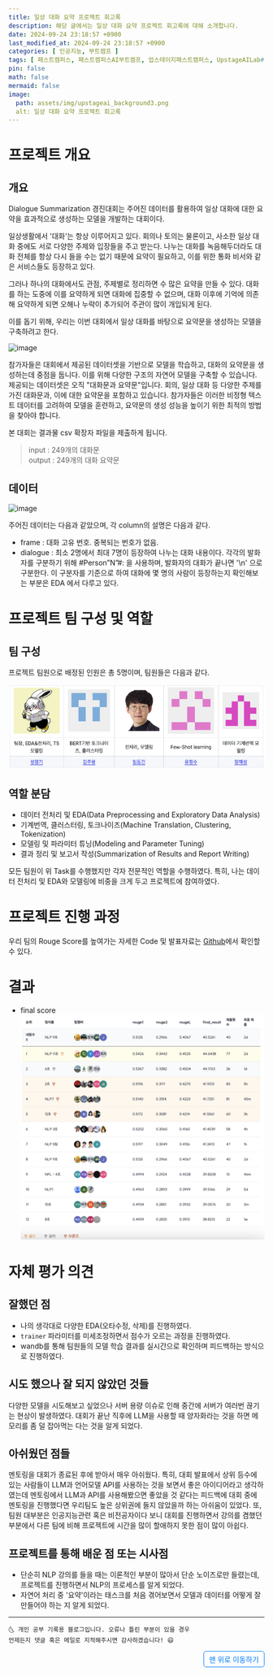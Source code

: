 ```yaml
---
title: 일상 대화 요약 프로젝트 회고록
description: 해당 글에서는 일상 대화 요약 프로젝트 회고록에 대해 소개합니다.
date: 2024-09-24 23:18:57 +0900
last_modified_at: 2024-09-24 23:18:57 +0900
categories: [ 인공지능, 부트캠프 ]
tags: [ 패스트캠퍼스, 패스트캠퍼스AI부트캠프, 업스테이지패스트캠퍼스, UpstageAILab#국비지원, 패스트캠퍼스업스테이지에이아이랩, 패스트캠퍼스업스테이지부트캠프 ]
pin: false
math: false
mermaid: false
image:
  path: assets/img/upstageai_background3.png
  alt: 일상 대화 요약 프로젝트 회고록
---
```


# 프로젝트 개요
## 개요
Dialogue Summarization 경진대회는 주어진 데이터를 활용하여 일상 대화에 대한 요약을 효과적으로 생성하는 모델을 개발하는 대회이다. 

일상생활에서 '대화'는 항상 이루어지고 있다. 회의나 토의는 물론이고, 사소한 일상 대화 중에도 서로 다양한 주제와 입장들을 주고 받는다. 나누는 대화를 녹음해두더라도 대화 전체를 항상 다시 들을 수는 없기 때문에 요약이 필요하고, 이를 위한 통화 비서와 같은 서비스들도 등장하고 있다.

그러나 하나의 대화에서도 관점, 주제별로 정리하면 수 많은 요약을 만들 수 있다. 대화를 하는 도중에 이를 요약하게 되면 대화에 집중할 수 없으며, 대화 이후에 기억에 의존해 요약하게 되면 오해나 누락이 추가되어 주관이 많이 개입되게 된다.

이를 돕기 위해, 우리는 이번 대회에서 일상 대화를 바탕으로 요약문을 생성하는 모델을 구축하려고 한다.

![image](https://github.com/HojunJ/conventional-repo/assets/76687996/1ba682aa-f341-4e84-a788-57994fa845ba)

참가자들은 대회에서 제공된 데이터셋을 기반으로 모델을 학습하고, 대화의 요약문을 생성하는데 중점을 둡니다. 이를 위해 다양한 구조의 자연어 모델을 구축할 수 있습니다. 제공되는 데이터셋은 오직 "대화문과 요약문"입니다. 회의, 일상 대화 등 다양한 주제를 가진 대화문과, 이에 대한 요약문을 포함하고 있습니다. 참가자들은 이러한 비정형 텍스트 데이터를 고려하여 모델을 훈련하고, 요약문의 생성 성능을 높이기 위한 최적의 방법을 찾아야 합니다.

본 대회는 결과물 csv 확장자 파일을 제출하게 됩니다.

> input : 249개의 대화문  
> output : 249개의 대화 요약문

## 데이터
![image](https://velog.velcdn.com/images/d_yeon819/post/34e858c5-8866-49e2-8eda-b4bf82e00e6f/image.png)

주어진 데이터는 다음과 같았으며, 각 column의 설명은 다음과 같다.
- frame : 대화 고유 번호. 중복되는 번호가 없음.
- dialogue : 최소 2명에서 최대 7명이 등장하여 나누는 대화 내용이다. 각각의 발화자를 구분하기 위해 #Person”N”#: 을 사용하며, 발화자의 대화가 끝나면 '\n' 으로 구분한다. 이 구분자를 기준으로 하여 대화에 몇 명의 사람이 등장하는지 확인해보는 부분은 EDA 에서 다루고 있다.

# 프로젝트 팀 구성 및 역할
## 팀 구성
프로젝트 팀원으로 배정된 인원은 총 5명이며, 팀원들은 다음과 같다.

![nlp9-team](assets/img/nlp9-team.png)

## 역할 분담
- 데이터 전처리 및 EDA(Data Preprocessing and Exploratory Data Analysis)
- 기계번역, 클러스터링, 토크나이즈(Machine Translation, Clustering, Tokenization)
- 모델링 및 파라미터 튜닝(Modeling and Parameter Tuning)
- 결과 정리 및 보고서 작성(Summarization of Results and Report Writing)

모든 팀원이 위 Task를 수행했지만 각자 전문적인 역할을 수행하였다. 특히, 나는 데이터 전처리 및 EDA와 모델링에 비중을 크게 두고 프로젝트에 참여하였다.

# 프로젝트 진행 과정
우리 팀의 Rouge Score를 높여가는 자세한 Code 및 발표자료는 [Github](https://github.com/UpstageAILab3/upstage-nlp-summarization-nlp9-pub)에서 확인할 수 있다. 

# 결과
- final score
![image](https://github.com/SUNGMYEONGGI/image/blob/main/Upstage-NLP-Project_Image/final%20score.png?raw=true)

# 자체 평가 의견
## 잘했던 점
- 나의 생각대로 다양한 EDA(오타수정, 삭제)를 진행하였다.
- `trainer` 파라미터를 미세조정하면서 점수가 오르는 과정을 진행하였다.
- wandb를 통해 팀원들의 모델 학습 결과를 실시간으로 확인하며 피드백하는 방식으로 진행하였다.

## 시도 했으나 잘 되지 않았던 것들
다양한 모델을 시도해보고 싶었으나 서버 용량 이슈로 인해 중간에 서버가 여러번 끊기는 현상이 발생하였다. 대회가 끝난 직후에 LLM을 사용할 때 양자화라는 것을 하면 메모리를 좀 덜 잡아먹는 다는 것을 알게 되었다.

## 아쉬웠던 점들
멘토링을 대회가 종료된 후에 받아서 매우 아쉬웠다. 특히, 대회 발표에서 상위 등수에 있는 사람들이 LLM과 언어모델 API를 사용하는 것을 보면서 좋은 아이디어라고 생각하였는데 멘토링에서 LLM과 API를 사용해봤으면 좋았을 것 같다는 피드백에 대회 중에 멘토링을 진행했다면 우리팀도 높은 상위권에 들지 않았을까 하는 아쉬움이 있었다. 또, 팀원 대부분은 인공지능관련 혹은 비전공자이다 보니 대회를 진행하면서 강의를 겸했던 부분에서 다른 팀에 비해 프로젝트에 시간을 많이 할애하지 못한 점이 많이 아쉽다.

## 프로젝트를 통해 배운 점 또는 시사점
- 단순히 NLP 강의를 들을 때는 이론적인 부분이 많아서 단순 노이즈로만 들렸는데, 프로젝트를 진행하면서 NLP의 프로세스를 알게 되었다.
- 자연어 처리 중 '요약'이라는 태스크를 처음 겪어보면서 모델과 데이터를 어떻게 잘 만들어야 하는 지 알게 되었다. 

***
    🌜 개인 공부 기록용 블로그입니다. 오류나 틀린 부분이 있을 경우
    언제든지 댓글 혹은 메일로 지적해주시면 감사하겠습니다! 😄


<a href="#" style="display: inline-block; padding: 5px 10px; color: #007bff; text-decoration: none; border: 0.5px solid #007bff; border-radius: 5px; float: right;">맨 위로 이동하기</a>